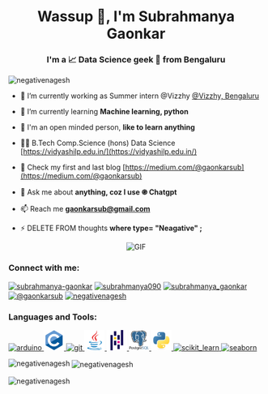 <h1 align="center">Wassup 🙏, I'm Subrahmanya Gaonkar</h1>
<h3 align="center">I'm a 📈 Data Science geek 🥷 from Bengaluru</h3>

<p align="left"> <img src="https://komarev.com/ghpvc/?username=negativenagesh&label=Profile%20views&color=0e75b6&style=flat" alt="negativenagesh" /> </p>

- 🔭 I’m currently working as Summer intern @Vizzhy [@Vizzhy, Bengaluru](https://www.linkedin.com/company/vizzhy)

- 🌱 I’m currently learning **Machine learning, python**

- 👀 I'm an open minded person, **like to learn anything**

- 🧑‍🎓 B.Tech Comp.Science (hons) Data Science [https://vidyashilp.edu.in/](https://vidyashilp.edu.in/)

- 🧠 Check my first and last blog [https://medium.com/@gaonkarsub](https://medium.com/@gaonkarsub)

- 💬 Ask me about **anything, coz I use ֎ Chatgpt**

- 📫 Reach me **gaonkarsub@gmail.com**

- ⚡ DELETE FROM thoughts **where type= "Neagative" ;**


<p align="center">
  <img src="https://github.com/negativenagesh/negativenagesh/blob/main/ezgif-1721408974236.gif" alt="GIF" width="40%" />
</p>

<p align="center">
  <h3 align="left">Connect with me:</h3>
  <p align="left">
  <a href="https://linkedin.com/in/subrahmanya-gaonkar" target="blank"><img align="center" src="https://raw.githubusercontent.com/rahuldkjain/github-profile-readme-      generator/master/src/images/icons/Social/linked-in-alt.svg" alt="subrahmanya-gaonkar" height="30" width="40" /></a>
  <a href="https://kaggle.com/subrahmanya090" target="blank"><img align="center" src="https://raw.githubusercontent.com/rahuldkjain/github-profile-readme-  generator/master/src/images/icons/Social/kaggle.svg" alt="subrahmanya090" height="30" width="40" /></a>
  <a href="https://instagram.com/subrahmanya_gaonkar" target="blank"><img align="center" src="https://raw.githubusercontent.com/rahuldkjain/github-profile-readme-generator/master/src/images/icons/Social/instagram.svg" alt="subrahmanya_gaonkar" height="30" width="40" /></a>
  <a href="https://medium.com/@gaonkarsub" target="blank"><img align="center" src="https://raw.githubusercontent.com/rahuldkjain/github-profile-readme-  generator/master/src/images/icons/Social/medium.svg" alt="@gaonkarsub" height="30" width="40" /></a>
  <a href="https://www.leetcode.com/negativenagesh" target="blank"><img align="center" src="https://raw.githubusercontent.com/rahuldkjain/github-profile-readme-generator/master/src/images/icons/Social/leet-code.svg" alt="negativenagesh" height="30" width="40" /></a>
  </p>
</p>

<h3 align="left">Languages and Tools:</h3>
<p align="left"> <a href="https://www.arduino.cc/" target="_blank" rel="noreferrer"> <img src="https://cdn.worldvectorlogo.com/logos/arduino-1.svg" alt="arduino" width="40" height="40"/> </a> <a href="https://www.cprogramming.com/" target="_blank" rel="noreferrer"> <img src="https://raw.githubusercontent.com/devicons/devicon/master/icons/c/c-original.svg" alt="c" width="40" height="40"/> </a> <a href="https://git-scm.com/" target="_blank" rel="noreferrer"> <img src="https://www.vectorlogo.zone/logos/git-scm/git-scm-icon.svg" alt="git" width="40" height="40"/> </a> <a href="https://www.java.com" target="_blank" rel="noreferrer"> <img src="https://raw.githubusercontent.com/devicons/devicon/master/icons/java/java-original.svg" alt="java" width="40" height="40"/> </a> <a href="https://pandas.pydata.org/" target="_blank" rel="noreferrer"> <img src="https://raw.githubusercontent.com/devicons/devicon/2ae2a900d2f041da66e950e4d48052658d850630/icons/pandas/pandas-original.svg" alt="pandas" width="40" height="40"/> </a> <a href="https://www.postgresql.org" target="_blank" rel="noreferrer"> <img src="https://raw.githubusercontent.com/devicons/devicon/master/icons/postgresql/postgresql-original-wordmark.svg" alt="postgresql" width="40" height="40"/> </a> <a href="https://www.python.org" target="_blank" rel="noreferrer"> <img src="https://raw.githubusercontent.com/devicons/devicon/master/icons/python/python-original.svg" alt="python" width="40" height="40"/> </a> <a href="https://scikit-learn.org/" target="_blank" rel="noreferrer"> <img src="https://upload.wikimedia.org/wikipedia/commons/0/05/Scikit_learn_logo_small.svg" alt="scikit_learn" width="40" height="40"/> </a> <a href="https://seaborn.pydata.org/" target="_blank" rel="noreferrer"> <img src="https://seaborn.pydata.org/_images/logo-mark-lightbg.svg" alt="seaborn" width="40" height="40"/> </a> </p>

<p><img align="left" src="https://github-readme-stats.vercel.app/api/top-langs?username=negativenagesh&show_icons=true&locale=en&layout=compact" alt="negativenagesh" /></p>

<p>&nbsp;<img align="center" src="https://github-readme-stats.vercel.app/api?username=negativenagesh&show_icons=true&locale=en" alt="negativenagesh" /></p>

<p><img align="center" src="https://github-readme-streak-stats.herokuapp.com/?user=negativenagesh&" alt="negativenagesh" /></p>
